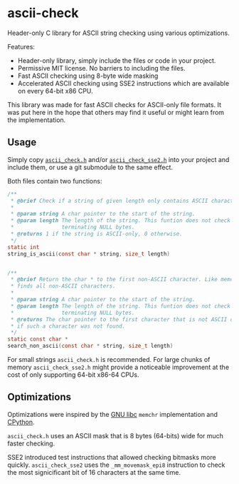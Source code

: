 # ascii-check
Header-only C library for ASCII string checking using various optimizations. 

Features:

* Header-only library, simply include the files or code in your project.
* Permissive MIT license. No barriers to including the files.
* Fast ASCII checking using 8-byte wide masking
* Accelerated ASCII checking using SSE2 instructions which are available on 
  every 64-bit x86 CPU.

This library was made for fast ASCII checks for ASCII-only file formats. It 
was put here in the hope that others may find it useful or might learn from 
the implementation.

## Usage

Simply copy [`ascii_check.h`](ascii_check.h) and/or [`ascii_check_sse2.h`](
ascii_check_sse2.h) into your project and include them, or use a git submodule
to the same effect.

Both files contain two functions:

```C
/**
 * @brief Check if a string of given length only contains ASCII characters.
 *
 * @param string A char pointer to the start of the string.
 * @param length The length of the string. This funtion does not check for 
 *               terminating NULL bytes.
 * @returns 1 if the string is ASCII-only, 0 otherwise.
 */
static int
string_is_ascii(const char * string, size_t length)


/**
 * @brief Return the char * to the first non-ASCII character. Like memchr but
 * finds all non-ASCII characters.
 *
 * @param string A char pointer to the start of the string.
 * @param length The length of the string. This funtion does not check for
 *               terminating NULL bytes.
 * @returns The char pointer to the first character that is not ASCII or NULL
 * if such a character was not found.
 */
static const char *
search_non_ascii(const char * string, size_t length)
```

For small strings `ascii_check.h` is recommended. For large chunks of memory
`ascii_check_sse2.h` might provide a noticeable improvement at the cost of 
only supporting 64-bit x86-64 CPUs. 

## Optimizations

Optimizations were inspired by the [GNU libc](https://www.gnu.org/software/libc/)
`memchr` implementation and [CPython](https://github.com/python/cpython). 

`ascii_check.h` uses an ASCII mask that is 8 bytes (64-bits) wide for much
faster checking.

SSE2 introduced test instructions that allowed checking bitmasks more quickly.
`ascii_check_sse2` uses the `_mm_movemask_epi8` instruction to check the most
signicificant bit of 16 characters at the same time.
